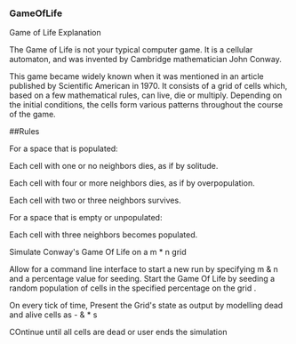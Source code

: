 ### GameOfLife

Game of Life Explanation

The Game of Life is not your typical computer game. It is a cellular automaton, and was invented by Cambridge mathematician John Conway.

This game became widely known when it was mentioned in an article published by Scientific American in 1970. It consists of a grid of cells which, based on a few mathematical rules, can live, die or multiply. Depending 
on the initial conditions, the cells form various patterns throughout the course of the game.

##Rules

For a space that is populated:

Each cell with one or no neighbors dies, as if by solitude.


Each cell with four or more neighbors dies, as if by overpopulation.


Each cell with two or three neighbors survives.


For a space that is empty or unpopulated:

Each cell with three neighbors becomes populated.

Simulate Conway's Game Of Life on a m * n grid

Allow for a command line interface to start a new run by specifying m & n and a percentage value for seeding. Start the Game Of Life by seeding a random population of cells in the specified percentage on the grid .

On every tick of time, Present the Grid's state as output by modelling dead and alive cells as - & * s

COntinue until all cells are dead or user ends the simulation
